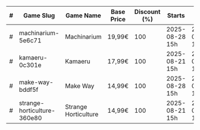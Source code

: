 |#|Game Slug|Game Name|Base Price|Discount (%)|Starts|Ends|
|---|---|---|---|---|---|---|
|#|machinarium-5e6c71|Machinarium|19,99€|100|2025-08-28 15h|2025-09-04 15h|
|#|kamaeru-0c301e|Kamaeru|17,99€|100|2025-08-21 15h|2025-08-28 15h|
|#|make-way-bddf5f|Make Way|14,99€|100|2025-08-28 15h|2025-09-04 15h|
|#|strange-horticulture-360e80|Strange Horticulture|14,99€|100|2025-08-21 15h|2025-08-28 15h|
